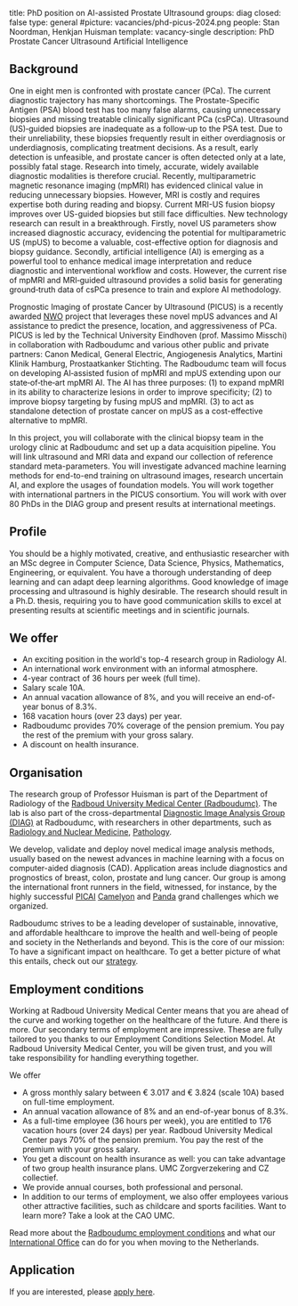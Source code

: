 title: PhD position on AI-assisted Prostate Ultrasound
groups: diag
closed: false
type: general
#picture: vacancies/phd-picus-2024.png
people: Stan Noordman, Henkjan Huisman
template: vacancy-single
description: PhD Prostate Cancer Ultrasound Artificial Intelligence

## Background
One in eight men is confronted with prostate cancer (PCa). The current diagnostic trajectory has many shortcomings. The Prostate-Specific Antigen (PSA) blood test has too many false alarms, causing unnecessary biopsies and missing treatable clinically significant PCa (csPCa). Ultrasound (US)‐guided biopsies are inadequate as a follow‐up to the PSA test. Due to their unreliability, these biopsies frequently result in either overdiagnosis or underdiagnosis, complicating treatment decisions. As a result, early detection is unfeasible, and prostate cancer is often detected only at a late, possibly fatal stage. Research into timely, accurate, widely available diagnostic modalities is therefore crucial. Recently, multiparametric magnetic resonance imaging (mpMRI) has evidenced clinical value in reducing unnecessary biopsies. However, MRI is costly and requires expertise both during reading and biopsy. Current MRI-US fusion biopsy improves over US-guided biopsies but still face difficulties. New technology research can result in a breakthrough. Firstly, novel US parameters show increased diagnostic accuracy, evidencing the potential for multiparametric US (mpUS) to become a valuable, cost-effective option for diagnosis and biopsy guidance. Secondly, artificial intelligence (AI) is emerging as a powerful tool to enhance medical image interpretation and reduce diagnostic and interventional workflow and costs. However, the current rise of mpMRI and MRI‐guided ultrasound provides a solid basis for generating ground‐truth data of csPCa presence to train and explore AI methodology.

Prognostic Imaging of prostate Cancer by Ultrasound (PICUS) is a recently awarded [NWO](www.nwo.nl) project that leverages these novel mpUS advances and AI assistance to predict the presence, location, and aggressiveness of PCa. PICUS is led by the Technical University Eindhoven (prof. Massimo Misschi) in collaboration with Radboudumc and various other public and private partners: Canon Medical, General Electric, Angiogenesis Analytics, Martini Klinik Hamburg, Prostaatkanker Stichting. The Radboudumc team will focus on developing AI‐assisted fusion of mpMRI and mpUS extending upon our state‐of‐the‐art mpMRI AI. The AI has three purposes: (1) to expand mpMRI in its ability to characterize lesions in order to improve specificity; (2) to improve biopsy targeting by fusing mpUS and mpMRI. (3) to act as standalone detection of prostate cancer on mpUS as a cost-effective alternative to mpMRI.

In this project, you will collaborate with the clinical biopsy team in the urology clinic at Radboudumc and set up a data acquisition pipeline. You will link ultrasound and MRI data and expand our collection of reference standard meta-parameters. You will investigate advanced machine learning methods for end-to-end training on ultrasound images, research uncertain AI, and explore the usages of foundation models. You will work together with international partners in the PICUS consortium. You will work with over 80 PhDs in the DIAG group and present results at international meetings.

## Profile
You should be a highly motivated, creative, and enthusiastic researcher with an MSc degree in Computer Science, Data Science, Physics, Mathematics, Engineering, or equivalent. You have a thorough understanding of deep learning and can adapt deep learning algorithms. Good knowledge of image processing and ultrasound is highly desirable. The research should result in a Ph.D. thesis, requiring you to have good communication skills to excel at presenting results at scientific meetings and in scientific journals.

## We offer
- An exciting position in the world's top-4 research group in Radiology AI.
- An international work environment with an informal atmosphere.
- 4-year contract of 36 hours per week (full time).
- Salary scale 10A.
- An annual vacation allowance of 8%, and you will receive an end-of-year bonus of 8.3%.
- 168 vacation hours (over 23 days) per year.
- Radboudumc provides 70% coverage of the pension premium. You pay the rest of the premium with your gross salary.
- A discount on health insurance.

## Organisation
The research group of Professor Huisman is part of the Department of Radiology of the [Radboud University Medical Center (Radboudumc)](https://www.radboudumc.nl). The lab is also part of the cross-departmental [Diagnostic Image Analysis Group (DIAG)](https://www.diagnijmegen.nl) at Radboudumc, with researchers in other departments, such as [Radiology and Nuclear Medicine](https://www.radboudumc.nl/afdelingen/radiologie-en-nucleaire-geneeskunde), [Pathology](https://www.radboudumc.nl/afdelingen/pathologie).

We develop, validate and deploy novel medical image analysis methods, usually based on the newest advances in machine learning with a focus on computer-aided diagnosis (CAD). Application areas include diagnostics and prognostics of breast, colon, prostate and lung cancer. Our group is among the international front runners in the field, witnessed, for instance, by the highly successful [PICAI](https://pi-cai.grand-challenge.org/) [Camelyon](https://camelyon16.grand-challenge.org/) and [Panda](https://panda.grand-challenge.org/) grand challenges which we organized.

Radboudumc strives to be a leading developer of sustainable, innovative, and affordable healthcare to improve the health and well-being of people and society in the Netherlands and beyond. This is the core of our mission: To have a significant impact on healthcare. To get a better picture of what this entails, check out our [strategy](https://www.radboudumc.nl/en/about-radboudumc/our-strategy).

## Employment conditions
Working at Radboud University Medical Center means that you are ahead of the curve and working together on the healthcare of the future. And there is more. Our secondary terms of employment are impressive. These are fully tailored to you thanks to our Employment Conditions Selection Model. At Radboud University Medical Center, you will be given trust, and you will take responsibility for handling everything together.

We offer
- A gross monthly salary between € 3.017 and € 3.824 (scale 10A) based on full-time employment.
- An annual vacation allowance of 8% and an end-of-year bonus of 8.3%.
- As a full-time employee (36 hours per week), you are entitled to 176 vacation hours (over 24 days) per year.
Radboud University Medical Center pays 70% of the pension premium. You pay the rest of the premium with your gross salary.
- You get a discount on health insurance as well: you can take advantage of two group health insurance plans. UMC Zorgverzekering and CZ collectief.
- We provide annual courses, both professional and personal.
- In addition to our terms of employment, we also offer employees various other attractive facilities, such as childcare and sports facilities. Want to learn more? Take a look at the CAO UMC.

Read more about the [Radboudumc employment conditions](https://www.radboudumc.nl/en/working-at/what-do-we-offer/terms-and-conditions) and what our [International Office](https://www.radboudumc.nl/en/working-at/international-office) can do for you when moving to the Netherlands.

## Application
If you are interested, please [apply here](https://www.radboudumc.nl/en/vacancies/144961-phd-candidate-ai-assisted-prostate-ultrasound). 
